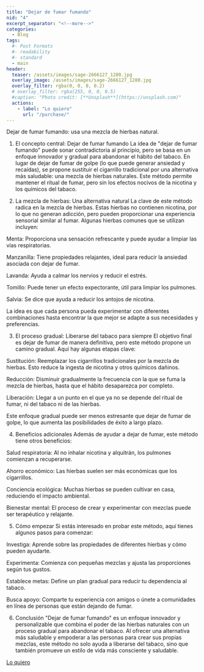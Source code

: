 ```yaml
---
title: "Dejar de fumar fumando"
nid: "4"
excerpt_separator: "<!--more-->"
categories:
  - Blog
tags:
  #- Post Formats
  #- readability
  #- standard
  - main
header:
  teaser: /assets/images/sage-2666127_1280.jpg
  overlay_image: /assets/images/sage-2666127_1280.jpg
  overlay_filter: rgba(0, 0, 0, 0.2)
  # overlay_filter: rgba(255, 0, 0, 0.5)
  #caption: "Photo credit: [**Unsplash**](https://unsplash.com)"
  actions:
    - label: "Lo quiero"
      url: "/purchase/"
---
```




Dejar de fumar fumando: usa una mezcla de hierbas natural.

<!--more-->

1. El concepto central: Dejar de fumar fumando
La idea de "dejar de fumar fumando" puede sonar contradictoria al principio, pero se basa en un enfoque innovador y gradual para abandonar el hábito del tabaco. En lugar de dejar de fumar de golpe (lo que puede generar ansiedad y recaídas), se propone sustituir el cigarrillo tradicional por una alternativa más saludable: una mezcla de hierbas naturales. Este método permite mantener el ritual de fumar, pero sin los efectos nocivos de la nicotina y los químicos del tabaco.

2. La mezcla de hierbas: Una alternativa natural
La clave de este método radica en la mezcla de hierbas. Estas hierbas no contienen nicotina, por lo que no generan adicción, pero pueden proporcionar una experiencia sensorial similar al fumar. Algunas hierbas comunes que se utilizan incluyen:

Menta: Proporciona una sensación refrescante y puede ayudar a limpiar las vías respiratorias.

Manzanilla: Tiene propiedades relajantes, ideal para reducir la ansiedad asociada con dejar de fumar.

Lavanda: Ayuda a calmar los nervios y reducir el estrés.

Tomillo: Puede tener un efecto expectorante, útil para limpiar los pulmones.

Salvia: Se dice que ayuda a reducir los antojos de nicotina.

La idea es que cada persona pueda experimentar con diferentes combinaciones hasta encontrar la que mejor se adapte a sus necesidades y preferencias.

3. El proceso gradual: Liberarse del tabaco para siempre
El objetivo final es dejar de fumar de manera definitiva, pero este método propone un camino gradual. Aquí hay algunas etapas clave:

Sustitución: Reemplazar los cigarrillos tradicionales por la mezcla de hierbas. Esto reduce la ingesta de nicotina y otros químicos dañinos.

Reducción: Disminuir gradualmente la frecuencia con la que se fuma la mezcla de hierbas, hasta que el hábito desaparezca por completo.

Liberación: Llegar a un punto en el que ya no se depende del ritual de fumar, ni del tabaco ni de las hierbas.

Este enfoque gradual puede ser menos estresante que dejar de fumar de golpe, lo que aumenta las posibilidades de éxito a largo plazo.

4. Beneficios adicionales
Además de ayudar a dejar de fumar, este método tiene otros beneficios:

Salud respiratoria: Al no inhalar nicotina y alquitrán, los pulmones comienzan a recuperarse.

Ahorro económico: Las hierbas suelen ser más económicas que los cigarrillos.

Conciencia ecológica: Muchas hierbas se pueden cultivar en casa, reduciendo el impacto ambiental.

Bienestar mental: El proceso de crear y experimentar con mezclas puede ser terapéutico y relajante.

5. Cómo empezar
Si estás interesado en probar este método, aquí tienes algunos pasos para comenzar:

Investiga: Aprende sobre las propiedades de diferentes hierbas y cómo pueden ayudarte.

Experimenta: Comienza con pequeñas mezclas y ajusta las proporciones según tus gustos.

Establece metas: Define un plan gradual para reducir tu dependencia al tabaco.

Busca apoyo: Comparte tu experiencia con amigos o únete a comunidades en línea de personas que están dejando de fumar.

6. Conclusión
"Dejar de fumar fumando" es un enfoque innovador y personalizable que combina el poder de las hierbas naturales con un proceso gradual para abandonar el tabaco. Al ofrecer una alternativa más saludable y empoderar a las personas para crear sus propias mezclas, este método no solo ayuda a liberarse del tabaco, sino que también promueve un estilo de vida más consciente y saludable.

[Lo quiero](../../purchase/)